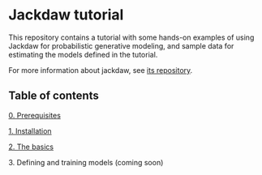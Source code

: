 # Jackdaw tutorial

This repository contains a tutorial with some hands-on examples of using Jackdaw for probabilistic generative modeling, and sample data for estimating the models defined in the tutorial.

For more information about jackdaw, see [its repository](https://github.com/experiencedlisteners/jackdaw).

## Table of contents

[0. Prerequisites](0-prerequisites.md)

[1. Installation](1-installation.md)

[2. The basics ](2-the-basics.md)

3\. Defining and training models (coming soon)
